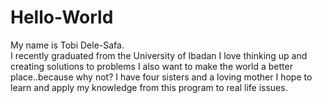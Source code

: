 # Hello-World
My name is Tobi Dele-Safa. <br>
I recently graduated from the University of Ibadan
I love  thinking up and creating solutions to problems
I also want to make the world a better place..because why not?
I have four sisters and a loving mother
I hope to learn and apply my knowledge from this program to real life issues.
